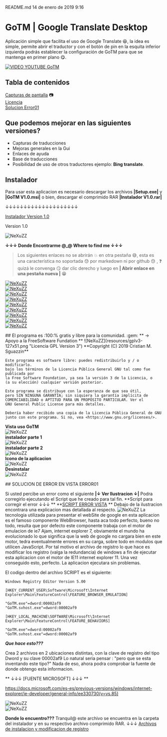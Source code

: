 README.md
14 de enero de 2019 9:16
# GoTM | Google Translate Desktop

Aplicación simple que facilita el uso de Google Translate :satisfied:, la idea es simple, permite abrir el traductor y con el botón de pin en la esquita inferior izquierda podrás establecer la configuración de GoTM para que se mantenga en primer plano :yum:.

[![VIDEO YOUTUBE GoTM](resources/capvid.jpg)](https://www.youtube.com/watch?v=eIGsXCUYbSE "VIDEO YOUTUBE GoTM")

## Tabla de contenidos  
[Capturas de pantalla](#capturas) :camera:  
[Licencia](#licencia)  
[Solucion Error01](#solucionError1)  

## Que podemos mejorar en las siguientes versiones? 

* Capturas de traducciones
* Mejoras generales en la Gui
* Enlaces de ayuda
* Base de traducciones
* Posibilidad de uso de otros traductores ejemplo: **Bing translate**.

## Instalador
Para usar esta aplicacion es necesario descargar los archivos **|Setup.exe|** y **|GoTM V1.0.msi|** o bien, descargar el comprimido RAR **|Instalador V1.0.rar|**  

↓↓↓↓↓↓↓↓↓↓↓↓↓↓↓↓↓↓↓↓  

[Instalador Version 1.0](https://github.com/NeXuZZ-SCM/GoTM/tree/master/GoTM/GoTM_V1.0/Debug)


Version 1.0

![NeXuZZ](resources/capGoTM.jpg "Vista GoTM")



**↓↓↓ Donde Encontrarme @_@ Where to find me ↓↓↓**


>Los siguientes enlaces no se abrirán :boom: en otra pestaña :sweat_smile:, esta es una característica no soportada :sweat: por markedown ni por github  :sweat: ,  :question: quizá le convenga :smirk: dar clic derecho y luego en **| Abrir enlace en una pestaña nueva |** :grin:

[![NeXuZZ](resources/linkedinN.png "Ir a mi Linkedin ñ_ñ")](https://www.linkedin.com/in/cristian-m-sguazzin-8a7b2483/)  
[![NeXuZZ](resources/emailN.png "Enviarme un correo ñ_ñ")](mailto:nexuzz@outlook.com)  
[![NeXuZZ](resources/webNn.png "Visitar mi sitio web, no sera gran cosa perooo...")](https://nexuzz-scm.github.io/CristianMartinSguazzin/)  
[![NeXuZZ](resources/instaNnN.png "Seguime y te sigo ^_^")](https://www.instagram.com/nexuzz_scm/)  
[![NeXuZZ](resources/youtubeN.png "Intento de tutoriales :)")](https://www.youtube.com/channel/UCDDXY90tCmbU57J8J4-_T1w)  
[![NeXuZZ](resources/facebookNn.png "Un clasico ;)")](https://www.facebook.com/profile.php?id=100013497670595)  
[![NeXuZZ](resources/twitterN.png "Todos lo usamos para compartir cosas desde otras aplicaciones, peero, podes seguirme en twitter")](https://twitter.com/NeXuZZ_scm)  
[![NeXuZZ](resources/codepenNn.png "Donde las practicas cobran vida")](https://codepen.io/NeXuZZ/)  
[![NeXuZZ](resources/replitN.png "snippets JavaScript donde?")](https://repl.it/@NeXuZZ_SCM) 

<a name="licencia"/>
## El programa es :100:% gratis y libre para la comunidad. :gem:
** → Apoyo a la FreeSoftware Fundation **
![NeXuZZ](resources/gplv3-127x51.png "Licencia GPL Version 3") **Copyright (C) 2019 Cristian M. Sguazzin**

    Este programa es software libre: puedes redistribuirlo y / o modificarlo.
    bajo los términos de la Licencia Pública General GNU tal como fue publicada por
    la Free Software Foundation, ya sea la versión 3 de la Licencia, o
    (a su elección) cualquier versión posterior.

    Este programa se distribuye con la esperanza de que sea útil,
    pero SIN NINGUNA GARANTÍA; sin siquiera la garantía implícita de
    COMERCIABILIDAD o APTITUD PARA UN PROPÓSITO PARTICULAR. Ver el
    GNU General Public License para más detalles.

    Debería haber recibido una copia de la Licencia Pública General de GNU
    junto con este programa. Si no, vea <https://www.gnu.org/licenses/>.

<a name="capturas"/>  

**Vista uso GoTM**  
![NeXuZZ](resources/Use.jpg "Vista uso GoTM")  
**instalador parte 1**  
![NeXuZZ](resources/inst1.jpg "instalador parte 1")  
**instalador parte 2**  
![NeXuZZ](resources/inst2.jpg "instalador parte 2")  
**Icono de la aplicacion**  
![NeXuZZ](resources/iconGoTM.jpg "Icono de la aplicacion")  
**Desinstalar**  
![NeXuZZ](resources/prog.jpg "Desinstalar")

<a name="solucionError1"/>
## SOLUCION DE ERROR EN VISTA ERROR01

Si usted percibe un error como el siguiente **|↓ Ver Ilustracion ↓|**
Podra corregirlo ejecutando el Script que he creado para tal fin.
**Script para corregir el error ↓↓↓  **
**[SCRIPT ERROR VISTA](https://github.com/NeXuZZ-SCM/GoTM/tree/master/GoTM/GoTM_V1.0/Debug) **
Debajo de la ilustracion encontrara una explicacion mas detallada al respecto.
![NeXuZZ](resources/error1.jpg "Desinstalar")
La tecnologia utilizada para presentar el webSite de google en esta aplicacion es el famoso componente WebBrowser, hasta aca todo perfecto, bueno no todo, resulta que por defecto este componente trabaja con el motor de emulacion de ie7 Ajam, internet explorer 7, obviamente el mundo ha evolucionado lo que significa que la web de google no cargara bien en este motor, tedra eventualmente errores en su carga, sobre todo en modulos que utilicen JavaScript. Por tal motivo el archivo de registro lo que hace es modificar los registro (valga la redundancia) de windows a fin de ejecutar esta aplicacion con el motor de IE11 internet explorer 11. Una vez conseguido esto, perfecto. La aplicacion ejecutara sin problemas. 

El codigo dentro del archivo SCRIPT es el siguiente: 

```
Windows Registry Editor Version 5.00

[HKEY_CURRENT_USER\Software\Microsoft\Internet Explorer\Main\FeatureControl\FEATURE_BROWSER_EMULATION]

"GoTM.exe"=dword:00002af9
"GoTM.svhost.exe"=dword:00002af9

[HKEY_LOCAL_MACHINE\SOFTWARE\Microsoft\Internet Explorer\Main\FeatureControl\FEATURE_BEHAVIORS]

"GoTM.exe"=dword:00002af9
"GoTM.svhost.exe"=dword:00002af9
```
**_Que hace esto???_**

Crea 2 archivos en 2 ubicaciones distintas, con la clave de registro del tipo Dword y su clave 00002af9
Lo natural seria pensar : "pero que se esta inventando este tipo?" 
Nada de eso, ahora podra comprobar la fuente de donde obtengo esta informacion.  

** ↓↓↓ [FUENTE MICROSOFT] ↓↓↓ **  

https://docs.microsoft.com/es-es/previous-versions/windows/internet-explorer/ie-developer/general-info/ee330730(v=vs.85)  

![NeXuZZ](resources/textMicrosoft.jpg "Cita Microsoft MSDN")  
![NeXuZZ](resources/regsolucion.jpg "Apariencia de registro")

**Donde lo encuentro???** 
Tranquil@ este archivo se encuentra en la carpeta del instalador y en su respectivo archivo comprimido RAR.  ↓↓↓
[Archivos de instalacion y modificacion de registro](https://github.com/NeXuZZ-SCM/GoTM/tree/master/GoTM/GoTM_V1.0/Debug)